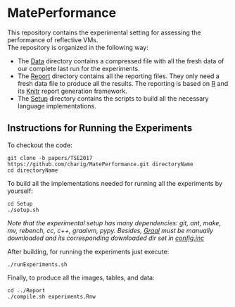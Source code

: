 # MatePerformance
This repository contains the experimental setting for assessing the performance of reflective VMs.  
The repository is organized in the following way:

* The [Data](Data) directory contains a compressed file with all the fresh data of our complete last run for the experiments. 
* The [Report](Report) directory contains all the reporting files. They only need a fresh data file to produce all the results. The reporting is based on [R](https://www.r-project.org/) and its [Knitr](https://yihui.name/knitr/) report generation framework.  
* The [Setup](Setup) directory contains the scripts to build all the necessary language implementations. 

Instructions for Running the Experiments
----------------------------------------

To checkout the code:

    git clone -b papers/TSE2017 https://github.com/charig/MatePerformance.git directoryName
    cd directoryName
    
To build all the implementations needed for running all the experiments by yourself:

    cd Setup
    ./setup.sh
    
*Note that the experimental setup has many dependencies: git, ant, make, mv, rebench, cc, c++, graalvm, pypy. 
Besides, [Graal](http://www.oracle.com/technetwork/oracle-labs/program-languages/downloads/index.html) must be manually downloaded and its corresponding downloaded dir set in [config.inc](Setup/buildScripts/config.inc)*

After building, for running the experiments just execute:

    ./runExperiments.sh

Finally, to produce all the images, tables, and data:

    cd ../Report
    ./compile.sh experiments.Rnw

